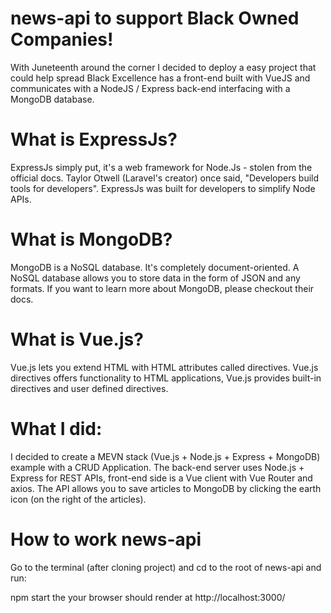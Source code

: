 # news-api to support Black Owned Companies!

With Juneteenth around the corner I decided to deploy a easy project that could help spread Black Excellence has a front-end built with VueJS and communicates with a NodeJS / Express back-end interfacing with a MongoDB database. 


# What is ExpressJs?
ExpressJs simply put, it's a web framework for Node.Js - stolen from the official docs. Taylor Otwell (Laravel's creator) once said, "Developers build tools for developers". ExpressJs was built for developers to simplify Node APIs.

# What is MongoDB?
MongoDB is a NoSQL database. It's completely document-oriented. A NoSQL database allows you to store data in the form of JSON and any formats. If you want to learn more about MongoDB, please checkout their docs.

# What is Vue.js?
Vue.js lets you extend HTML with HTML attributes called directives. Vue.js directives offers functionality to HTML applications, Vue.js provides built-in directives and user defined directives.

# What I did:
I decided to create a MEVN stack (Vue.js + Node.js + Express + MongoDB) example with a CRUD Application. The back-end server uses Node.js + Express for REST APIs, front-end side is a Vue client with Vue Router and axios. The API allows you to save articles to MongoDB by clicking the earth icon (on the right of the articles). 

# How to work news-api
Go to the terminal (after cloning project) and cd to the root of news-api and run:

npm start
the your browser should render at http://localhost:3000/

